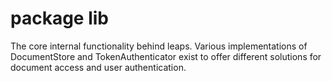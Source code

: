 package lib
===========

The core internal functionality behind leaps. Various implementations of DocumentStore and TokenAuthenticator exist to offer different solutions for document access and user authentication.
